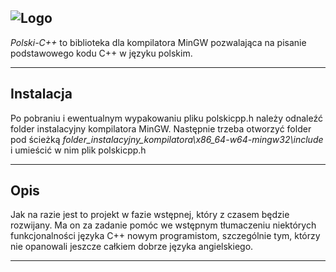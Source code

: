 ![Logo](https://i.imgur.com/t9A3Q7W.png "Polski-C++ logo")
---

*Polski-C++* to biblioteka dla kompilatora MinGW pozwalająca na pisanie podstawowego kodu C++ w języku polskim.

---

## Instalacja

Po pobraniu i ewentualnym wypakowaniu pliku polskicpp.h należy odnaleźć folder instalacyjny kompilatora MinGW. Następnie trzeba otworzyć folder pod ścieżką *folder_instalacyjny_kompilatora\x86_64-w64-mingw32\include*  i umieścić w nim plik polskicpp.h

---

## Opis
Jak na razie jest to projekt w fazie wstępnej, który z czasem będzie rozwijany.
Ma on za zadanie pomóc we wstępnym tłumaczeniu niektórych funkcjonalności języka C++ nowym programistom, szczególnie tym, którzy nie opanowali jeszcze całkiem dobrze języka angielskiego.

---
